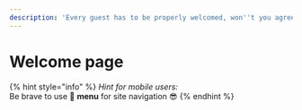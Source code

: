 ```yaml
---
description: 'Every guest has to be properly welcomed, won''t you agree? :)'
---
```


# Welcome page

{% hint style="info" %}
_Hint for mobile users:_   
Be brave to use 🍔 **menu** for site navigation 😎 
{% endhint %}



